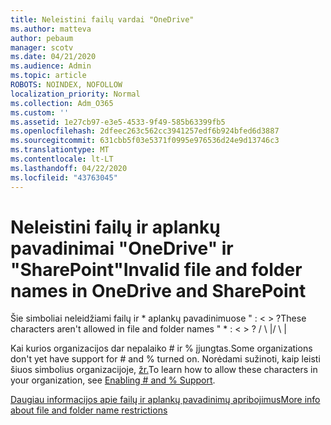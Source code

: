 ```yaml
---
title: Neleistini failų vardai "OneDrive"
ms.author: matteva
author: pebaum
manager: scotv
ms.date: 04/21/2020
ms.audience: Admin
ms.topic: article
ROBOTS: NOINDEX, NOFOLLOW
localization_priority: Normal
ms.collection: Adm_O365
ms.custom: ''
ms.assetid: 1e27cb97-e3e5-4533-9f49-585b63399fb5
ms.openlocfilehash: 2dfeec263c562cc3941257edf6b924bfed6d3887
ms.sourcegitcommit: 631cbb5f03e5371f0995e976536d24e9d13746c3
ms.translationtype: MT
ms.contentlocale: lt-LT
ms.lasthandoff: 04/22/2020
ms.locfileid: "43763045"
---
```

# <a name="invalid-file-and-folder-names-in-onedrive-and-sharepoint"></a><span data-ttu-id="e86ce-102">Neleistini failų ir aplankų pavadinimai "OneDrive" ir "SharePoint"</span><span class="sxs-lookup"><span data-stu-id="e86ce-102">Invalid file and folder names in OneDrive and SharePoint</span></span>

<span data-ttu-id="e86ce-103">Šie simboliai neleidžiami failų ir \* aplankų pavadinimuose " : \< \> ?</span><span class="sxs-lookup"><span data-stu-id="e86ce-103">These characters aren't allowed in file and folder names " \* : \< \> ?</span></span> <span data-ttu-id="e86ce-104">/ \ |</span><span class="sxs-lookup"><span data-stu-id="e86ce-104">/ \ |</span></span> 
  
<span data-ttu-id="e86ce-105">Kai kurios organizacijos dar nepalaiko # ir % įjungtas.</span><span class="sxs-lookup"><span data-stu-id="e86ce-105">Some organizations don't yet have support for # and % turned on.</span></span> <span data-ttu-id="e86ce-106">Norėdami sužinoti, kaip leisti šiuos simbolius organizacijoje, [žr.](https://go.microsoft.com/fwlink/?linkid=862611)</span><span class="sxs-lookup"><span data-stu-id="e86ce-106">To learn how to allow these characters in your organization, see [Enabling # and % Support](https://go.microsoft.com/fwlink/?linkid=862611).</span></span> 
  
[<span data-ttu-id="e86ce-107">Daugiau informacijos apie failų ir aplankų pavadinimų apribojimus</span><span class="sxs-lookup"><span data-stu-id="e86ce-107">More info about file and folder name restrictions</span></span>](https://go.microsoft.com/fwlink/?linkid=866430)
  

